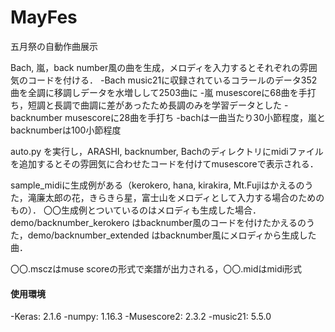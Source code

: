 # MayFes
五月祭の自動作曲展示

Bach, 嵐，back number風の曲を生成，メロディを入力するとそれぞれの雰囲気のコードを付ける．
-Bach music21に収録されているコラールのデータ352曲を全調に移調しデータを水増しして2503曲に
-嵐 musescoreに68曲を手打ち，短調と長調で曲調に差があったため長調のみを学習データとした
-backnumber musescoreに28曲を手打ち
-bachは一曲当たり30小節程度，嵐とbacknumberは100小節程度

auto.py を実行し，ARASHI, backnumber, Bachのディレクトリにmidiファイルを追加するとその雰囲気に合わせたコードを付けてmusescoreで表示される．

sample_midiに生成例がある（kerokero, hana, kirakira, Mt.Fujiはかえるのうた，滝廉太郎の花，きらきら星，富士山をメロディとして入力する場合のためのもの）．
〇〇生成例とついているのはメロディも生成した場合．
demo/backnumber_kerokero はbacknumber風のコードを付けたかえるのうた，demo/backnumber_extended はbacknumber風にメロディから生成した曲．

〇〇.msczはmuse scoreの形式で楽譜が出力される，〇〇.midはmidi形式

#### 使用環境
-Keras: 2.1.6
-numpy: 1.16.3
-Musescore2: 2.3.2
-music21: 5.5.0
